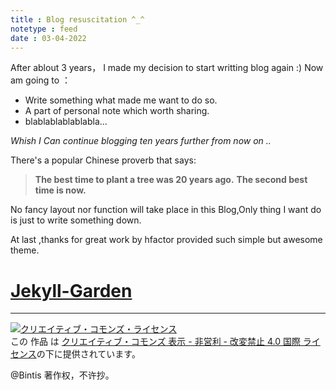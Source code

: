```yaml
---
title : Blog resuscitation ^_^
notetype : feed
date : 03-04-2022
---
```


After ablout 3 years， I made my decision to start writting blog  again :) 
Now am going to ：

- Write something what made me want to do so.
- A part of personal note which worth sharing.
- blablablablablabla...

*Whish I Can continue blogging ten years further from now on ..*

There's a popular Chinese proverb that says:
>**The best time to plant a tree was 20 years ago.** **The second best time is now.**

No fancy layout nor function will take place in this Blog,Only thing I want do is just to write something down.

At last ,thanks for great work by hfactor provided such simple but awesome  theme.
# [Jekyll-Garden](https://github.com/Jekyll-Garden)





---

<a rel="license" href="http://creativecommons.org/licenses/by-nc-nd/4.0/"><img alt="クリエイティブ・コモンズ・ライセンス" style="border-width:0" src="https://i.creativecommons.org/l/by-nc-nd/4.0/88x31.png" /></a><br />この 作品 は <a rel="license" href="http://creativecommons.org/licenses/by-nc-nd/4.0/">クリエイティブ・コモンズ 表示 - 非営利 - 改変禁止 4.0 国際 ライセンス</a>の下に提供されています。

@Bintis 著作权，不许抄。
